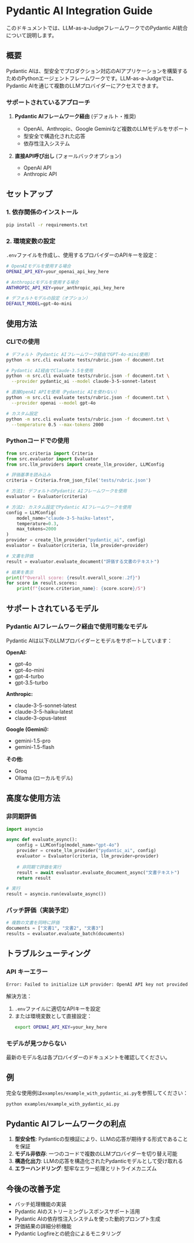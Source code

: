 # Pydantic AI Integration Guide

このドキュメントでは、LLM-as-a-JudgeフレームワークでのPydantic AI統合について説明します。

## 概要

Pydantic AIは、型安全でプロダクション対応のAIアプリケーションを構築するためのPythonエージェントフレームワークです。LLM-as-a-Judgeでは、Pydantic AIを通じて複数のLLMプロバイダーにアクセスできます。

### サポートされているアプローチ

1. **Pydantic AIフレームワーク経由** (デフォルト・推奨)
   - OpenAI、Anthropic、Google Geminiなど複数のLLMモデルをサポート
   - 型安全で構造化された応答
   - 依存性注入システム
   
2. **直接API呼び出し** (フォールバックオプション)
   - OpenAI API
   - Anthropic API

## セットアップ

### 1. 依存関係のインストール

```bash
pip install -r requirements.txt
```

### 2. 環境変数の設定

`.env`ファイルを作成し、使用するプロバイダーのAPIキーを設定：

```bash
# OpenAIモデルを使用する場合
OPENAI_API_KEY=your_openai_api_key_here

# Anthropicモデルを使用する場合
ANTHROPIC_API_KEY=your_anthropic_api_key_here

# デフォルトモデルの設定（オプション）
DEFAULT_MODEL=gpt-4o-mini
```

## 使用方法

### CLIでの使用

```bash
# デフォルト（Pydantic AIフレームワーク経由でGPT-4o-mini使用）
python -m src.cli evaluate tests/rubric.json -f document.txt

# Pydantic AI経由でClaude-3.5を使用
python -m src.cli evaluate tests/rubric.json -f document.txt \
  --provider pydantic_ai --model claude-3-5-sonnet-latest

# 直接OpenAI APIを使用（Pydantic AIを使わない）
python -m src.cli evaluate tests/rubric.json -f document.txt \
  --provider openai --model gpt-4o

# カスタム設定
python -m src.cli evaluate tests/rubric.json -f document.txt \
  --temperature 0.5 --max-tokens 2000
```

### Pythonコードでの使用

```python
from src.criteria import Criteria
from src.evaluator import Evaluator
from src.llm_providers import create_llm_provider, LLMConfig

# 評価基準を読み込み
criteria = Criteria.from_json_file('tests/rubric.json')

# 方法1: デフォルトのPydantic AIフレームワークを使用
evaluator = Evaluator(criteria)

# 方法2: カスタム設定でPydantic AIフレームワークを使用
config = LLMConfig(
    model_name="claude-3-5-haiku-latest",
    temperature=0.3,
    max_tokens=2000
)
provider = create_llm_provider("pydantic_ai", config)
evaluator = Evaluator(criteria, llm_provider=provider)

# 文書を評価
result = evaluator.evaluate_document("評価する文書のテキスト")

# 結果を表示
print(f"Overall score: {result.overall_score:.2f}")
for score in result.scores:
    print(f"{score.criterion_name}: {score.score}/5")
```

## サポートされているモデル

### Pydantic AIフレームワーク経由で使用可能なモデル

Pydantic AIは以下のLLMプロバイダーとモデルをサポートしています：

**OpenAI:**
- gpt-4o
- gpt-4o-mini  
- gpt-4-turbo
- gpt-3.5-turbo

**Anthropic:**
- claude-3-5-sonnet-latest
- claude-3-5-haiku-latest
- claude-3-opus-latest

**Google (Gemini):**
- gemini-1.5-pro
- gemini-1.5-flash

**その他:**
- Groq
- Ollama (ローカルモデル)

## 高度な使用方法

### 非同期評価

```python
import asyncio

async def evaluate_async():
    config = LLMConfig(model_name="gpt-4o")
    provider = create_llm_provider("pydantic_ai", config)
    evaluator = Evaluator(criteria, llm_provider=provider)
    
    # 非同期で評価を実行
    result = await evaluator.evaluate_document_async("文書テキスト")
    return result

# 実行
result = asyncio.run(evaluate_async())
```

### バッチ評価（実装予定）

```python
# 複数の文書を同時に評価
documents = ["文書1", "文書2", "文書3"]
results = evaluator.evaluate_batch(documents)
```

## トラブルシューティング

### API キーエラー

```
Error: Failed to initialize LLM provider: OpenAI API key not provided
```

解決方法：
1. `.env`ファイルに適切なAPIキーを設定
2. または環境変数として直接設定：
   ```bash
   export OPENAI_API_KEY=your_key_here
   ```

### モデルが見つからない

最新のモデル名は各プロバイダーのドキュメントを確認してください。

## 例

完全な使用例は`examples/example_with_pydantic_ai.py`を参照してください：

```bash
python examples/example_with_pydantic_ai.py
```

## Pydantic AIフレームワークの利点

1. **型安全性**: Pydanticの型検証により、LLMの応答が期待する形式であることを保証
2. **モデル非依存**: 一つのコードで複数のLLMプロバイダーを切り替え可能
3. **構造化出力**: LLMの応答を構造化されたPydanticモデルとして受け取れる
4. **エラーハンドリング**: 堅牢なエラー処理とリトライメカニズム

## 今後の改善予定

- バッチ処理機能の実装
- Pydantic AIのストリーミングレスポンスサポート活用
- Pydantic AIの依存性注入システムを使った動的プロンプト生成
- 評価結果の詳細分析機能
- Pydantic Logfireとの統合によるモニタリング